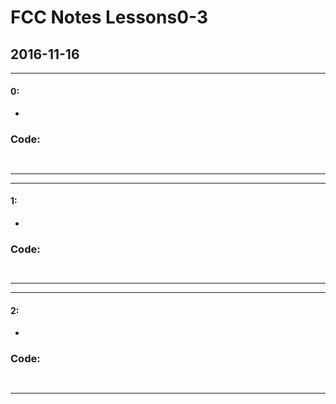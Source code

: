 
# FCC Notes Lessons0-3


## 2016-11-16


***

#### 0: 

* 


### Code: 

```Javascript



```

***
***

#### 1: 

* 


### Code: 

```Javascript



```

***
***

#### 2: 

* 


### Code: 

```Javascript



```

***
